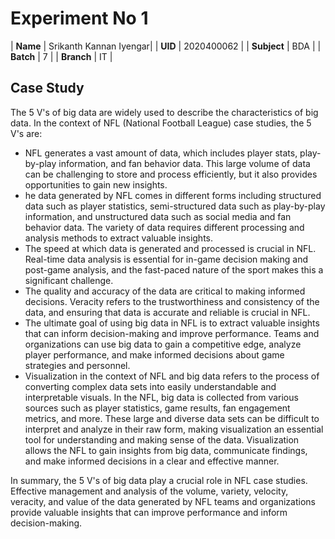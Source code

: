 # Experiment No 1
| **Name** | Srikanth Kannan Iyengar|
| **UID**  | 2020400062             |
| **Subject** | BDA |
| **Batch** | 7 |
| **Branch** | IT |

## Case Study 

The 5 V's of big data are widely used to describe the characteristics of big data. In the context of NFL (National Football League) case studies, the 5 V's are:


- NFL generates a vast amount of data, which includes player stats, play-by-play information, and fan behavior data. This large volume of data can be challenging to store and process efficiently, but it also provides opportunities to gain new insights.
- he data generated by NFL comes in different forms including structured data such as player statistics, semi-structured data such as play-by-play information, and unstructured data such as social media and fan behavior data. The variety of data requires different processing and analysis methods to extract valuable insights.
- The speed at which data is generated and processed is crucial in NFL. Real-time data analysis is essential for in-game decision making and post-game analysis, and the fast-paced nature of the sport makes this a significant challenge.
- The quality and accuracy of the data are critical to making informed decisions. Veracity refers to the trustworthiness and consistency of the data, and ensuring that data is accurate and reliable is crucial in NFL.
- The ultimate goal of using big data in NFL is to extract valuable insights that can inform decision-making and improve performance. Teams and organizations can use big data to gain a competitive edge, analyze player performance, and make informed decisions about game strategies and personnel.
- Visualization in the context of NFL and big data refers to the process of converting complex data sets into easily understandable and interpretable visuals. In the NFL, big data is collected from various sources such as player statistics, game results, fan engagement metrics, and more. These large and diverse data sets can be difficult to interpret and analyze in their raw form, making visualization an essential tool for understanding and making sense of the data. Visualization allows the NFL to gain insights from big data, communicate findings, and make informed decisions in a clear and effective manner.

In summary, the 5 V's of big data play a crucial role in NFL case studies. Effective management and analysis of the volume, variety, velocity, veracity, and value of the data generated by NFL teams and organizations provide valuable insights that can improve performance and inform decision-making.
